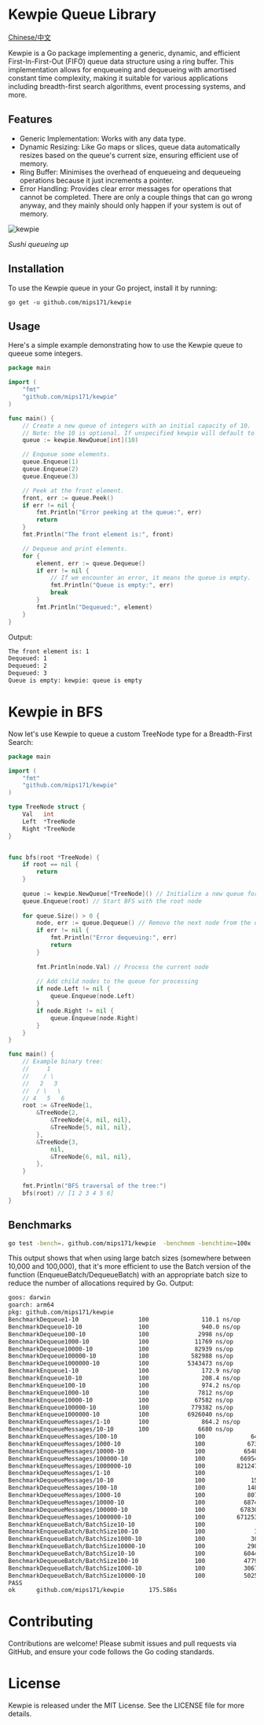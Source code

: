 # Kewpie Queue Library

[Chinese/中文](Readme_zh.md)

Kewpie is a Go package implementing a generic, dynamic, and efficient First-In-First-Out (FIFO) queue data structure using a ring buffer. This implementation allows for enqueueing and dequeueing with amortised constant time complexity, making it suitable for various applications including breadth-first search algorithms, event processing systems, and more.

## Features
* Generic Implementation: Works with any data type.
* Dynamic Resizing: Like Go maps or slices, queue data automatically resizes based on the queue's current size, ensuring efficient use of memory.
* Ring Buffer: Minimises the overhead of enqueueing and dequeueing operations because it just increments a pointer.
* Error Handling: Provides clear error messages for operations that cannot be completed. There are only a couple things that can go wrong anyway, and they mainly should only happen if your system is out of memory.

![kewpie](https://github.com/mips171/kewpie/assets/18670565/c48e43a5-927a-4dea-82d8-85589989ff37)

*Sushi queueing up*

## Installation
To use the Kewpie queue in your Go project, install it by running:

```shell
go get -u github.com/mips171/kewpie
```

## Usage

Here's a simple example demonstrating how to use the Kewpie queue to queeue some integers.

```go
package main

import (
    "fmt"
    "github.com/mips171/kewpie"
)

func main() {
    // Create a new queue of integers with an initial capacity of 10.
    // Note: the 10 is optional. If unspecified kewpie will default to a size of 1.
    queue := kewpie.NewQueue[int](10)

    // Enqueue some elements.
    queue.Enqueue(1)
    queue.Enqueue(2)
    queue.Enqueue(3)

    // Peek at the front element.
    front, err := queue.Peek()
    if err != nil {
        fmt.Println("Error peeking at the queue:", err)
        return
    }
    fmt.Println("The front element is:", front)

    // Dequeue and print elements.
    for {
        element, err := queue.Dequeue()
        if err != nil {
            // If we encounter an error, it means the queue is empty.
            fmt.Println("Queue is empty:", err)
            break
        }
        fmt.Println("Dequeued:", element)
    }
}
```
Output:
```sh
The front element is: 1
Dequeued: 1
Dequeued: 2
Dequeued: 3
Queue is empty: kewpie: queue is empty
```

# Kewpie in BFS

Now let's use Kewpie to queue a custom TreeNode type for a Breadth-First Search:

```go
package main

import (
    "fmt"
    "github.com/mips171/kewpie"
)

type TreeNode struct {
    Val   int
    Left  *TreeNode
    Right *TreeNode
}


func bfs(root *TreeNode) {
    if root == nil {
        return
    }
    
    queue := kewpie.NewQueue[*TreeNode]() // Initialize a new queue for TreeNode pointers
    queue.Enqueue(root) // Start BFS with the root node
    
    for queue.Size() > 0 {
        node, err := queue.Dequeue() // Remove the next node from the queue
        if err != nil {
            fmt.Println("Error dequeuing:", err)
            return
        }
        
        fmt.Println(node.Val) // Process the current node
        
        // Add child nodes to the queue for processing
        if node.Left != nil {
            queue.Enqueue(node.Left)
        }
        if node.Right != nil {
            queue.Enqueue(node.Right)
        }
    }
}

func main() {
    // Example binary tree:
    //     1
    //    / \
    //   2   3
    //  / \   \
    // 4   5   6
    root := &TreeNode{1,
        &TreeNode{2,
            &TreeNode{4, nil, nil},
            &TreeNode{5, nil, nil},
        },
        &TreeNode{3,
            nil,
            &TreeNode{6, nil, nil},
        },
    }
    
    fmt.Println("BFS traversal of the tree:")
    bfs(root) // [1 2 3 4 5 6]
}
```

## Benchmarks

```sh
go test -bench=. github.com/mips171/kewpie  -benchmem -benchtime=100x
```

This output shows that when using large batch sizes (somewhere between 10,000 and 100,000), that it's more efficient to use the Batch version of the function (EnqueueBatch/DequeueBatch) with an appropriate batch size to reduce the number of allocations required by Go.
Output:

```sh
goos: darwin
goarch: arm64
pkg: github.com/mips171/kewpie
BenchmarkDequeue1-10                 100               110.1 ns/op             0 B/op          0 allocs/op
BenchmarkDequeue10-10                100               940.0 ns/op           128 B/op          4 allocs/op
BenchmarkDequeue100-10               100              2998 ns/op            1024 B/op          7 allocs/op
BenchmarkDequeue1000-10              100             11769 ns/op            8192 B/op         10 allocs/op
BenchmarkDequeue10000-10             100             82939 ns/op          131074 B/op         14 allocs/op
BenchmarkDequeue100000-10            100            582988 ns/op         1048579 B/op         17 allocs/op
BenchmarkDequeue1000000-10           100           5343473 ns/op         8388608 B/op         20 allocs/op
BenchmarkEnqueue1-10                 100               172.9 ns/op            20 B/op          0 allocs/op
BenchmarkEnqueue10-10                100               208.4 ns/op           163 B/op          0 allocs/op
BenchmarkEnqueue100-10               100               974.2 ns/op          2621 B/op          0 allocs/op
BenchmarkEnqueue1000-10              100              7812 ns/op           20971 B/op          0 allocs/op
BenchmarkEnqueue10000-10             100             67582 ns/op          167775 B/op          0 allocs/op
BenchmarkEnqueue100000-10            100            779382 ns/op         2684354 B/op          0 allocs/op
BenchmarkEnqueue1000000-10           100           6926040 ns/op        21474838 B/op          0 allocs/op
BenchmarkEnqueueMessages/1-10        100               864.2 ns/op           258 B/op          2 allocs/op
BenchmarkEnqueueMessages/10-10       100              6680 ns/op            2310 B/op         20 allocs/op
BenchmarkEnqueueMessages/100-10                      100             64748 ns/op           28576 B/op        200 allocs/op
BenchmarkEnqueueMessages/1000-10                     100            673420 ns/op          253876 B/op       2000 allocs/op
BenchmarkEnqueueMessages/10000-10                    100           6548411 ns/op         2286715 B/op      20000 allocs/op
BenchmarkEnqueueMessages/100000-10                   100          66954072 ns/op        28906175 B/op     200000 allocs/op
BenchmarkEnqueueMessages/1000000-10                  100         821247701 ns/op        256849066 B/op   2000000 allocs/op
BenchmarkDequeueMessages/1-10                        100               682.1 ns/op           126 B/op          1 allocs/op
BenchmarkDequeueMessages/10-10                       100             15450 ns/op            3539 B/op         27 allocs/op
BenchmarkDequeueMessages/100-10                      100            148808 ns/op           32237 B/op        211 allocs/op
BenchmarkDequeueMessages/1000-10                     100            807242 ns/op          282730 B/op       1999 allocs/op
BenchmarkDequeueMessages/10000-10                    100           6874234 ns/op         3620356 B/op      19828 allocs/op
BenchmarkDequeueMessages/100000-10                   100          67830701 ns/op        31430091 B/op     198034 allocs/op
BenchmarkDequeueMessages/1000000-10                  100         671253912 ns/op        276717879 B/op   1980040 allocs/op
BenchmarkEnqueueBatch/BatchSize10-10                 100               107.1 ns/op          1024 B/op          0 allocs/op
BenchmarkEnqueueBatch/BatchSize100-10                100              1022 ns/op           15710 B/op          0 allocs/op
BenchmarkEnqueueBatch/BatchSize1000-10               100             30048 ns/op          125337 B/op          0 allocs/op
BenchmarkEnqueueBatch/BatchSize10000-10              100            298482 ns/op          998769 B/op          0 allocs/op
BenchmarkDequeueBatch/BatchSize10-10                 100           6044221 ns/op        22456293 B/op      50017 allocs/op
BenchmarkDequeueBatch/BatchSize100-10                100           4779223 ns/op        21992290 B/op       8017 allocs/op
BenchmarkDequeueBatch/BatchSize1000-10               100           3067474 ns/op        18515481 B/op       1117 allocs/op
BenchmarkDequeueBatch/BatchSize10000-10              100           5025982 ns/op        29554694 B/op        207 allocs/op
PASS
ok      github.com/mips171/kewpie       175.586s
```

# Contributing
Contributions are welcome! Please submit issues and pull requests via GitHub, and ensure your code follows the Go coding standards.

# License
Kewpie is released under the MIT License. See the LICENSE file for more details.

